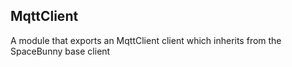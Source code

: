 <a name="module_MqttClient"></a>

## MqttClient
A module that exports an MqttClient client
which inherits from the SpaceBunny base client

